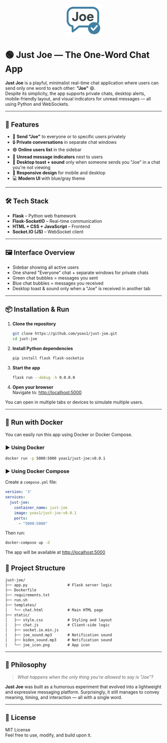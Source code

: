 <p align="center">
  <img src="static/joe_icon.png" alt="Just Joe Logo" width="120">
</p>

# 🟢 Just Joe — The One-Word Chat App

**Just Joe** is a playful, minimalist real-time chat application where users can send only one word to each other: **"Joe"** 😄.  
Despite its simplicity, the app supports private chats, desktop alerts, mobile-friendly layout, and visual indicators for unread messages — all using Python and WebSockets.

---

## 🚀 Features

- 💬 **Send "Joe"** to everyone or to specific users privately  
- 🔒 **Private conversations** in separate chat windows  
- 🟢 **Online users list** in the sidebar  
- 🔔 **Unread message indicators** next to users   
- 📣 **Desktop toast + sound** only when someone sends you "Joe" in a chat you're not viewing  
- 📱 **Responsive design** for mobile and desktop  
- 💻 **Modern UI** with blue/gray theme

---

## 🛠️ Tech Stack

- **Flask** – Python web framework  
- **Flask-SocketIO** – Real-time communication  
- **HTML + CSS + JavaScript** – Frontend  
- **Socket.IO (JS)** – WebSocket client

---

## 🖼️ Interface Overview

- Sidebar showing all active users  
- One shared "Everyone" chat + separate windows for private chats  
- Green chat bubbles = messages you sent  
- Blue chat bubbles = messages you received  
- Desktop toast & sound only when a "Joe" is received in another tab

---

## 📦 Installation & Run

1. **Clone the repository**  
   ```bash
   git clone https://github.com/yoas1/just-joe.git
   cd just-joe
   ```

2. **Install Python dependencies**  
   ```bash
   pip install flask flask-socketio
   ```

3. **Start the app**  
   ```bash
   flask run --debug -h 0.0.0.0
   ```

4. **Open your browser**  
   Navigate to: [http://localhost:5000](http://localhost:5000)

You can open in multiple tabs or devices to simulate multiple users.

---

## 🐳 Run with Docker

You can easily run this app using Docker or Docker Compose.

### ▶️ Using Docker

```bash
docker run -p 5000:5000 yoas1/just-joe:v0.0.1
```

### ▶️ Using Docker Compose

Create a `compose.yml` file:

```yaml
version: '3'
services:
  just-joe:
    container_name: just-joe
    image: yoas1/just-joe:v0.0.1
    ports:
      - "5000:5000"
```

Then run:

```bash
docker-compose up -d
```
The app will be available at [http://localhost:5000](http://localhost:5000)

## 📁 Project Structure

```
just-joe/ 
├── app.py                  # Flask server logic
├── Dockerfile 
├── requirements.txt
├── run.sh
├── templates/
│   └── chat.html           # Main HTML page
├── static/
│   ├── style.css           # Styling and layout
│   ├── chat.js             # Client-side logic
│   ├── socket.io.min.js
│   ├── joe_sound.mp3       # Notification sound
│   ├── biden_sound.mp3     # Notification sound 
│   └── joe_icon.png        # App icon
```

---

## 🎯 Philosophy

> _What happens when the only thing you're allowed to say is "Joe"?_

**Just Joe** was built as a humorous experiment that evolved into a lightweight and expressive messaging platform. Surprisingly, it still manages to convey meaning, timing, and interaction — all with a single word.

---

## 📜 License

MIT License  
Feel free to use, modify, and build upon it.

